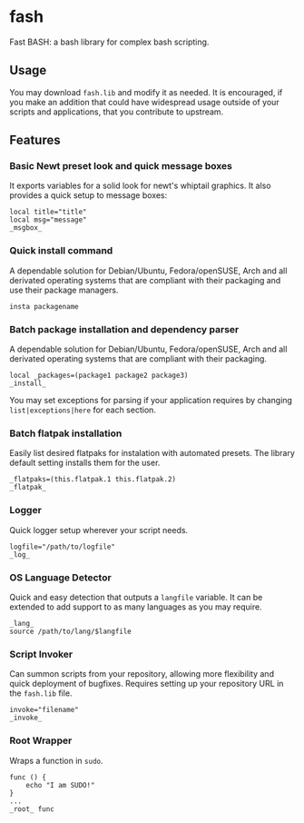 # fash
Fast BASH: a bash library for complex bash scripting.

## Usage

You may download `fash.lib` and modify it as needed. It is encouraged, if you make an addition that could have widespread usage outside of your scripts and applications, that you contribute to upstream.

## Features

### Basic Newt preset look and quick message boxes

It exports variables for a solid look for newt's whiptail graphics. It also provides a quick setup to message boxes:

    local title="title"
    local msg="message"
    _msgbox_

### Quick install command

A dependable solution for Debian/Ubuntu, Fedora/openSUSE, Arch and all derivated operating systems that are compliant with their packaging and use their package managers.

`insta packagename`

### Batch package installation and dependency parser

A dependable solution for Debian/Ubuntu, Fedora/openSUSE, Arch and all derivated operating systems that are compliant with their packaging.

    local _packages=(package1 package2 package3)
    _install_

You may set exceptions for parsing if your application requires by changing `list|exceptions|here` for each section.

### Batch flatpak installation

Easily list desired flatpaks for instalation with automated presets. The library default setting installs them for the user.

    _flatpaks=(this.flatpak.1 this.flatpak.2)
    _flatpak_

### Logger

Quick logger setup wherever your script needs.

    logfile="/path/to/logfile"
    _log_

### OS Language Detector

Quick and easy detection that outputs a `langfile` variable. It can be extended to add support to as many languages as you may require.

    _lang_
    source /path/to/lang/$langfile

### Script Invoker

Can summon scripts from your repository, allowing more flexibility and quick deployment of bugfixes. Requires setting up your repository URL in the `fash.lib` file.

    invoke="filename"
    _invoke_

### Root Wrapper

Wraps a function in `sudo`.

    func () {
        echo "I am SUDO!"
    }
    ...
    _root_ func


